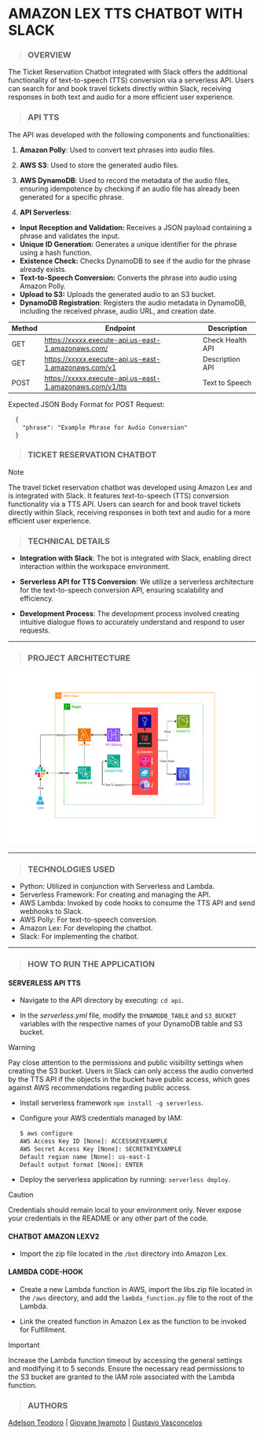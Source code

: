 # AMAZON LEX TTS CHATBOT WITH SLACK

> ### **OVERVIEW**

The Ticket Reservation Chatbot integrated with Slack offers the additional functionality of text-to-speech (TTS) conversion via a serverless API. Users can search for and book travel tickets directly within Slack, receiving responses in both text and audio for a more efficient user experience.

> ### **API TTS**

The API was developed with the following components and functionalities:

1.  **Amazon Polly**: Used to convert text phrases into audio files.

2.  **AWS S3**: Used to store the generated audio files.

3.  **AWS DynamoDB**: Used to record the metadata of the audio files, ensuring idempotence by checking if an audio file has already been generated for a specific phrase.

4.  **API Serverless**:

- **Input Reception and Validation:** Receives a JSON payload containing a phrase and validates the input.
- **Unique ID Generation:** Generates a unique identifier for the phrase using a hash function.
- **Existence Check:** Checks DynamoDB to see if the audio for the phrase already exists.
- **Text-to-Speech Conversion:** Converts the phrase into audio using Amazon Polly.
- **Upload to S3:** Uploads the generated audio to an S3 bucket.
- **DynamoDB Registration**: Registers the audio metadata in DynamoDB, including the received phrase, audio URL, and creation date.

| Method | Endpoint                                                 | Description      |
| ------ | -------------------------------------------------------- | ---------------- |
| GET    | https://xxxxx.execute-api.us-east-1.amazonaws.com/       | Check Health API |
| GET    | https://xxxxx.execute-api.us-east-1.amazonaws.com/v1     | Description API  |
| POST   | https://xxxxx.execute-api.us-east-1.amazonaws.com/v1/tts | Text to Speech   |

Expected JSON Body Format for POST Request:

```
  {
    "phrase": "Example Phrase for Audio Conversion"
  }
```

> ### **TICKET RESERVATION CHATBOT**

> [!NOTE]
> The travel ticket reservation chatbot was developed using Amazon Lex and is integrated with Slack. It features text-to-speech (TTS) conversion functionality via a TTS API. Users can search for and book travel tickets directly within Slack, receiving responses in both text and audio for a more efficient user experience.

> ### **TECHNICAL DETAILS**

- **Integration with Slack**: The bot is integrated with Slack, enabling direct interaction within the workspace environment.

- **Serverless API for TTS Conversion**: We utilize a serverless architecture for the text-to-speech conversion API, ensuring scalability and efficiency.

- **Development Process**: The development process involved creating intuitive dialogue flows to accurately understand and respond to user requests.

---

> ### **PROJECT ARCHITECTURE**

![Flow Architecture](assets/architecture.png)

---

> ### **TECHNOLOGIES USED**

- Python: Utilized in conjunction with Serverless and Lambda.
- Serverless Framework: For creating and managing the API.
- AWS Lambda: Invoked by code hooks to consume the TTS API and send webhooks to Slack.
- AWS Polly: For text-to-speech conversion.
- Amazon Lex: For developing the chatbot.
- Slack: For implementing the chatbot.

---

> ### **HOW TO RUN THE APPLICATION**

#### SERVERLESS API TTS

- Navigate to the API directory by executing: `cd api`.

- In the _serverless.yml_ file, modify the `DYNAMODB_TABLE` and `S3_BUCKET` variables with the respective names of your DynamoDB table and S3 bucket.

> [!WARNING]
> Pay close attention to the permissions and public visibility settings when creating the S3 bucket. Users in Slack can only access the audio converted by the TTS API if the objects in the bucket have public access, which goes against AWS recommendations regarding public access.

- Install serverless framework `npm install -g serverless`.

- Configure your AWS credentials managed by IAM:

  ```
  $ aws configure
  AWS Access Key ID [None]: ACCESSKEYEXAMPLE
  AWS Secret Access Key [None]: SECRETKEYEXAMPLE
  Default region name [None]: us-east-1
  Default output format [None]: ENTER
  ```

- Deploy the serverless application by running: `serverless deploy`.

> [!CAUTION]
> Credentials should remain local to your environment only. Never expose your credentials in the README or any other part of the code.

#### CHATBOT AMAZON LEXV2

- Import the zip file located in the `/bot` directory into Amazon Lex.

#### LAMBDA CODE-HOOK

- Create a new Lambda function in AWS, import the libs.zip file located in the `/aws` directory, and add the `lambda_function.py` file to the root of the Lambda.

- Link the created function in Amazon Lex as the function to be invoked for Fulfillment.

> [!IMPORTANT]
> Increase the Lambda function timeout by accessing the general settings and modifying it to 5 seconds. Ensure the necessary read permissions to the S3 bucket are granted to the IAM role associated with the Lambda function.

> ### **AUTHORS**

[Adelson Teodoro](https://github.com/imrooteodoro) | [Giovane Iwamoto](https://github.com/GiovaneIwamoto) | [Gustavo Vasconcelos](https://github.com/GustavoSVasconcelos)
